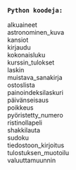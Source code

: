 ### `Python koodeja:`
alkuaineet\
astronominen_kuva\
kansiot\
kirjaudu\
kokonaisluku\
kurssin_tulokset\
laskin\
muistava_sanakirja\
ostoslista\
painoindeksilaskuri\
päivänseisaus\
poikkeus\
pyöristetty_numero\
ristinollapeli\
shakkilauta\
sudoku\
tiedostoon_kirjoitus\
tulostuksen_muotoilu\
valuuttamuunnin
